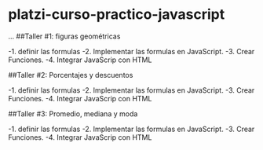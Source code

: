 # platzi-curso-practico-javascript

...
##Taller #1: figuras geométricas

-1. definir las formulas
-2. Implementar las formulas en JavaScript.
-3. Crear Funciones.
-4. Integrar JavaScrip con HTML


##Taller #2: Porcentajes y descuentos

-1. definir las formulas
-2. Implementar las formulas en JavaScript.
-3. Crear Funciones.
-4. Integrar JavaScrip con HTML

##Taller #3: Promedio, mediana y moda

-1. definir las formulas
-2. Implementar las formulas en JavaScript.
-3. Crear Funciones.
-4. Integrar JavaScrip con HTML